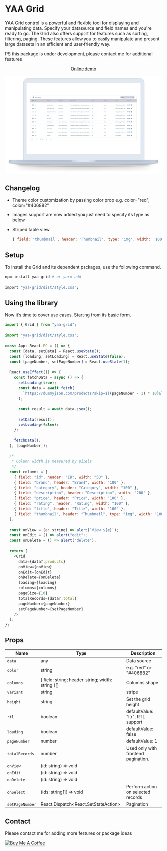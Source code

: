 # YAA Grid

YAA Grid control is a powerful and flexible tool for displaying and manipulating data. Specify your datasource and field names and you're ready to go.
The Grid also offers support for features such as sorting, filtering, paging. These features allow you to easily manipulate and present large datasets in an efficient and user-friendly way.

PS this package is under development, please contact me for additional features

<p align="center">
  <a href="https://demo-repo-eosin.vercel.app/">Online demo</a>
</p>

![Screenshot](https://raw.githubusercontent.com/YazanKhatib/react-grid/development/packages/grid/Screenshot.png)

## Changelog

- Theme color customization by passing color prop e.g. color="red", color="#406882"
- Images support are now added you just need to specify its type as below
- Striped table view

  ```js
  { field: 'thumbnail', header: 'Thumbnail', type: 'img', width: '100' },
  ```

## Setup

To install the Grid and its dependent packages, use the following command.

```bash
npm install yaa-grid # or yarn add

import "yaa-grid/dist/style.css";
```

## Using the library

Now it’s time to cover use cases. Starting from its basic form.

```js
import { Grid } from "yaa-grid";

import "yaa-grid/dist/style.css";

const App: React.FC = () => {
  const [data, setData] = React.useState();
  const [loading, setLoading] = React.useState(false);
  const [pageNumber, setPageNumber] = React.useState(1);

  React.useEffect(() => {
    const fetchData = async () => {
      setLoading(true);
      const data = await fetch(
        `https://dummyjson.com/products?skip=${(pageNumber - 1) * 10}&limit=10`
      );

      const result = await data.json();

      setData(result);
      setLoading(false);
    };

    fetchData();
  }, [pageNumber]);

  /*
   * Column width is measured by pixels
   */
  const columns = [
    { field: "id", header: "ID", width: "50" },
    { field: "brand", header: "Brand", width: "100" },
    { field: "category", header: "Category", width: "100" },
    { field: "description", header: "Description", width: "200" },
    { field: "price", header: "Price", width: "100" },
    { field: "rating", header: "Rating", width: "100" },
    { field: "title", header: "Title", width: "100" },
    { field: "thumbnail", header: "Thumbnail", type: "img", width: "100" },
  ];

  const onView = (e: string) => alert(`View ${e}`);
  const onEdit = () => alert("edit");
  const onDelete = () => alert("delete");

  return (
    <Grid
      data={data?.products}
      onView={onView}
      onEdit={onEdit}
      onDelete={onDelete}
      loading={loading}
      columns={columns}
      pageSize={10}
      totalRecords={data?.total}
      pageNumber={pageNumber}
      setPageNumber={setPageNumber}
    />
  );
};
```

## Props

| Name            | Type                                               | Description                         |
| --------------- | -------------------------------------------------- | ----------------------------------- |
| `data`          | any                                                | Data source                         |
| `color`         | string                                             | e.g. "red" or "#406882"             |
| `columns`       | { field: string; header: string; width: string }[] | Columns shape                       |
| `variant`       | string                                             | stripe                              |
| `height`        | string                                             | Set the grid height                 |
| `rtl`           | boolean                                            | defaultValue: "ltr", RTL support    |
| `loading`       | boolean                                            | defaultValue: false                 |
| `pageNumber`    | number                                             | defaultValue: 1                     |
| `totalRecords`  | number                                             | Used only with frontend pagination. |
| `onView`        | (id: string) => void                               |                                     |
| `onEdit`        | (id: string) => void                               |                                     |
| `onDelete`      | (id: string) => void                               |                                     |
| `onSelect`      | (ids: string[]) => void                            | Perform action on selected records  |
| `setPageNumber` | React.Dispatch<React.SetStateAction<number>>       | Pagination                          |

## Contact

Please contact me for adding more features or package ideas

<a href="https://www.buymeacoffee.com/yazankhatib" target="_blank"><img src="https://www.buymeacoffee.com/assets/img/custom_images/orange_img.png" alt="Buy Me A Coffee" style="height: 41px !important;width: 174px !important;box-shadow: 0px 3px 2px 0px rgba(190, 190, 190, 0.5) !important;-webkit-box-shadow: 0px 3px 2px 0px rgba(190, 190, 190, 0.5) !important;" ></a>
